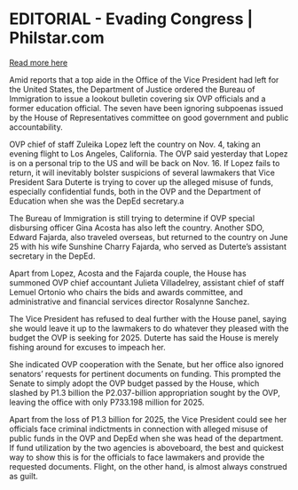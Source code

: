 # EDITORIAL - Evading Congress | Philstar.com

[Read more here](https://www.philstar.com/opinion/2024/11/07/2398167/editorial-evading-congress)

Amid reports that a top aide in the Office of the Vice President had left for the United States, the Department of Justice ordered the Bureau of Immigration to issue a lookout bulletin covering six OVP officials and a former education official. The seven have been ignoring subpoenas issued by the House of Representatives committee on good government and public accountability.

OVP chief of staff Zuleika Lopez left the country on Nov. 4, taking an evening flight to Los Angeles, California. The OVP said yesterday that Lopez is on a personal trip to the US and will be back on Nov. 16. If Lopez fails to return, it will inevitably bolster suspicions of several lawmakers that Vice President Sara Duterte is trying to cover up the alleged misuse of funds, especially confidential funds, both in the OVP and the Department of Education when she was the DepEd secretary.a

The Bureau of Immigration is still trying to determine if OVP special disbursing officer Gina Acosta has also left the country. Another SDO, Edward Fajarda, also traveled overseas, but returned to the country on June 25 with his wife Sunshine Charry Fajarda, who served as Duterte’s assistant secretary in the DepEd.

Apart from Lopez, Acosta and the Fajarda couple, the House has summoned OVP chief accountant Julieta Villadelrey, assistant chief of staff Lemuel Ortonio who chairs the bids and awards committee, and administrative and financial services director Rosalynne Sanchez.

The Vice President has refused to deal further with the House panel, saying she would leave it up to the lawmakers to do whatever they pleased with the budget the OVP is seeking for 2025. Duterte has said the House is merely fishing around for excuses to impeach her.

She indicated OVP cooperation with the Senate, but her office also ignored senators’ requests for pertinent documents on funding. This prompted the Senate to simply adopt the OVP budget passed by the House, which slashed by P1.3 billion the P2.037-billion appropriation sought by the OVP, leaving the office with only P733.198 million for 2025.

Apart from the loss of P1.3 billion for 2025, the Vice President could see her officials face criminal indictments in connection with alleged misuse of public funds in the OVP and DepEd when she was head of the department. If fund utilization by the two agencies is aboveboard, the best and quickest way to show this is for the officials to face lawmakers and provide the requested documents. Flight, on the other hand, is almost always construed as guilt.